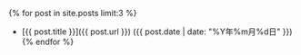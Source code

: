 {% for post in site.posts limit:3 %}
* [{{ post.title }}]({{ post.url }}) ({{ post.date | date: "%Y年%m月%d日" }})
{% endfor %}
